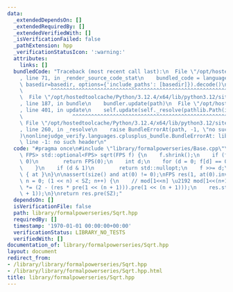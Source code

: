 ```yaml
---
data:
  _extendedDependsOn: []
  _extendedRequiredBy: []
  _extendedVerifiedWith: []
  _isVerificationFailed: false
  _pathExtension: hpp
  _verificationStatusIcon: ':warning:'
  attributes:
    links: []
  bundledCode: "Traceback (most recent call last):\n  File \"/opt/hostedtoolcache/Python/3.12.4/x64/lib/python3.12/site-packages/onlinejudge_verify/documentation/build.py\"\
    , line 71, in _render_source_code_stat\n    bundled_code = language.bundle(stat.path,\
    \ basedir=basedir, options={'include_paths': [basedir]}).decode()\n          \
    \         ^^^^^^^^^^^^^^^^^^^^^^^^^^^^^^^^^^^^^^^^^^^^^^^^^^^^^^^^^^^^^^^^^^^^^^^^^^^^^^^^^\n\
    \  File \"/opt/hostedtoolcache/Python/3.12.4/x64/lib/python3.12/site-packages/onlinejudge_verify/languages/cplusplus.py\"\
    , line 187, in bundle\n    bundler.update(path)\n  File \"/opt/hostedtoolcache/Python/3.12.4/x64/lib/python3.12/site-packages/onlinejudge_verify/languages/cplusplus_bundle.py\"\
    , line 401, in update\n    self.update(self._resolve(pathlib.Path(included), included_from=path))\n\
    \                ^^^^^^^^^^^^^^^^^^^^^^^^^^^^^^^^^^^^^^^^^^^^^^^^^^^^^^^^^\n \
    \ File \"/opt/hostedtoolcache/Python/3.12.4/x64/lib/python3.12/site-packages/onlinejudge_verify/languages/cplusplus_bundle.py\"\
    , line 260, in _resolve\n    raise BundleErrorAt(path, -1, \"no such header\"\
    )\nonlinejudge_verify.languages.cplusplus_bundle.BundleErrorAt: library/formalpowerseries/Base.cpp:\
    \ line -1: no such header\n"
  code: "#pragma once\n#include \"library/formalpowerseries/Base.cpp\"\ntemplate <typename\
    \ FPS> std::optional<FPS> sqrt(FPS f) {\n    f.shrink();\n    if (f.size() ==\
    \ 0)\n        return FPS(0);\n    int d;\n    for (d = 0; f[d] == 0; d++) {\n\
    \    }\n    if (d & 1)\n        return std::nullopt;\n    f >>= d;\n    FPS res\
    \ { at }\n}\n\nassert(size() and at(0) != 0);\nFPS res(1, at(0).inv());\nfor (int\
    \ n = 0; (1 << n) < SZ; n++) {\n    // mod[1<<n] \u2192 mod[1<<(n+1)]\n    res\
    \ *= (2 - (res * pre(1 << (n + 1))).pre(1 << (n + 1)));\n    res.strict(1 << (n\
    \ + 1));\n}\nreturn res.pre(SZ);"
  dependsOn: []
  isVerificationFile: false
  path: library/formalpowerseries/Sqrt.hpp
  requiredBy: []
  timestamp: '1970-01-01 00:00:00+00:00'
  verificationStatus: LIBRARY_NO_TESTS
  verifiedWith: []
documentation_of: library/formalpowerseries/Sqrt.hpp
layout: document
redirect_from:
- /library/library/formalpowerseries/Sqrt.hpp
- /library/library/formalpowerseries/Sqrt.hpp.html
title: library/formalpowerseries/Sqrt.hpp
---
```


